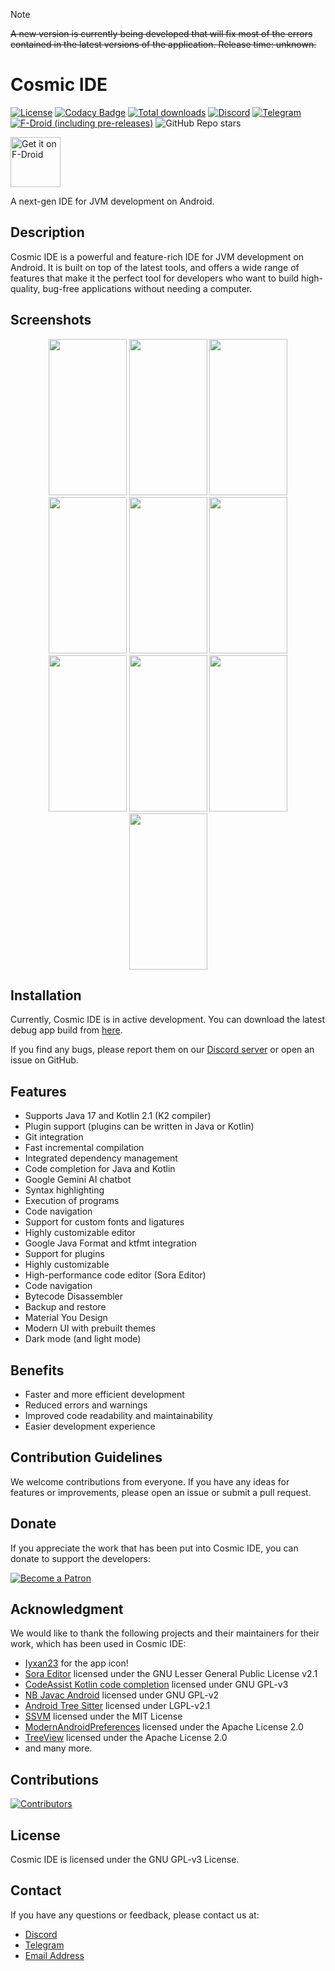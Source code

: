 > [!NOTE]
> ~~A new version is currently being developed that will fix most of the errors contained in the latest versions of the application.
> Release time: unknown.~~

# Cosmic IDE

[![License](https://img.shields.io/github/license/Cosmic-Ide/Cosmic-Ide)](https://github.com/Cosmic-Ide/Cosmic-Ide/blob/main/LICENSE)
[![Codacy Badge](https://app.codacy.com/project/badge/Grade/94a4082a551c496cae031bcdb6f2040d)](https://codacy.com/gh/Cosmic-Ide/Cosmic-Ide/dashboard)
[![Total downloads](https://img.shields.io/github/downloads/Cosmic-Ide/Cosmic-Ide/total)](https://github.com/Cosmic-Ide/Cosmic-Ide/releases)
[![Discord](https://img.shields.io/discord/867985135931383809)](https://discord.gg/8Gu6YCq2eS)
[![Telegram](https://img.shields.io/badge/Telegram-join-blue)](https://t.me/cosmicide)
[![F-Droid (including pre-releases)](https://img.shields.io/f-droid/v/org.cosmicide)](https://f-droid.org/packages/org.cosmicide)
![GitHub Repo stars](https://img.shields.io/github/stars/Cosmic-IDE/Cosmic-IDE)

[<img src="https://fdroid.gitlab.io/artwork/badge/get-it-on.png"
alt="Get it on F-Droid"
height="80">](https://f-droid.org/packages/org.cosmicide)

A next-gen IDE for JVM development on Android.

## Description

Cosmic IDE is a powerful and feature-rich IDE for JVM development on Android. It is built on top of the latest tools, and offers a wide range of features that make it the perfect tool for developers who want to build high-quality, bug-free applications without needing a computer.

## Screenshots

<p align="center">

<img width="125" height="250" src="https://raw.githubusercontent.com/Cosmic-Ide/Cosmic-Ide/main/fastlane/metadata/android/en-US/images/phoneScreenshots/1.png">
<img width="125" height="250" src="https://raw.githubusercontent.com/Cosmic-Ide/Cosmic-Ide/main/fastlane/metadata/android/en-US/images/phoneScreenshots/2.png">
<img width="125" height="250" src="https://raw.githubusercontent.com/Cosmic-Ide/Cosmic-Ide/main/fastlane/metadata/android/en-US/images/phoneScreenshots/3.png">
<img width="125" height="250" src="https://raw.githubusercontent.com/Cosmic-Ide/Cosmic-Ide/main/fastlane/metadata/android/en-US/images/phoneScreenshots/4.png">
<img width="125" height="250" src="https://raw.githubusercontent.com/Cosmic-Ide/Cosmic-Ide/main/fastlane/metadata/android/en-US/images/phoneScreenshots/5.png">
<img width="125" height="250" src="https://raw.githubusercontent.com/Cosmic-Ide/Cosmic-Ide/main/fastlane/metadata/android/en-US/images/phoneScreenshots/6.png">
<img width="125" height="250" src="https://raw.githubusercontent.com/Cosmic-Ide/Cosmic-Ide/main/fastlane/metadata/android/en-US/images/phoneScreenshots/7.png">
<img width="125" height="250" src="https://raw.githubusercontent.com/Cosmic-Ide/Cosmic-Ide/main/fastlane/metadata/android/en-US/images/phoneScreenshots/8.png">
<img width="125" height="250" src="https://raw.githubusercontent.com/Cosmic-Ide/Cosmic-Ide/main/fastlane/metadata/android/en-US/images/phoneScreenshots/9.png">
<img width="125" height="250" src="https://raw.githubusercontent.com/Cosmic-Ide/Cosmic-Ide/main/fastlane/metadata/android/en-US/images/phoneScreenshots/10.png">

</p>


## Installation

Currently, Cosmic IDE is in active development. You can download the latest debug app build
from [here](https://nightly.link/Cosmic-Ide/Cosmic-IDE/workflows/android/main/app-universal.zip).

If you find any bugs, please report them on our [Discord server](https://discord.gg/8Gu6YCq2eS) or open an issue on GitHub.

## Features

- Supports Java 17 and Kotlin 2.1 (K2 compiler)
- Plugin support (plugins can be written in Java or Kotlin)
- Git integration
- Fast incremental compilation
- Integrated dependency management
- Code completion for Java and Kotlin
- Google Gemini AI chatbot
- Syntax highlighting
- Execution of programs
- Code navigation
- Support for custom fonts and ligatures
- Highly customizable editor
- Google Java Format and ktfmt integration
- Support for plugins
- Highly customizable
- High-performance code editor (Sora Editor)
- Code navigation
- Bytecode Disassembler
- Backup and restore
- Material You Design
- Modern UI with prebuilt themes
- Dark mode (and light mode)

## Benefits

- Faster and more efficient development
- Reduced errors and warnings
- Improved code readability and maintainability
- Easier development experience

## Contribution Guidelines

We welcome contributions from everyone. If you have any ideas for features or improvements, please open an issue or submit a pull request.

## Donate

If you appreciate the work that has been put into Cosmic IDE, you can donate to support the developers:

[![Become a Patron](https://c5.patreon.com/external/logo/become_a_patron_button.png)](https://patreon.com/cosmicide)

## Acknowledgment

We would like to thank the following projects and their maintainers for their work, which has been used in Cosmic IDE:

- [Iyxan23](https://github.com/Iyxan23) for the app icon!
- [Sora Editor](https://github.com/Rosemoe/sora-editor) licensed under the GNU Lesser General Public License v2.1
- [CodeAssist Kotlin code completion](https://github.com/tyron12233/CodeAssist/tree/main/kotlin-completion) licensed under GNU GPL-v3
- [NB Javac Android](https://github.com/AndroidIDEOfficial/nb-javac-android) licensed under GNU GPL-v2
- [Android Tree Sitter](https://github.com/AndroidIDEOfficial/android-tree-sitter) licensed under LGPL-v2.1
- [SSVM](https://github.com/xxDark/SSVM) licensed under the MIT License
- [ModernAndroidPreferences](https://github.com/Maxr1998/ModernAndroidPreferences) licensed under the Apache License 2.0
- [TreeView](https://github.com/lzhiyong/TreeView) licensed under the Apache License 2.0
- and many more.

## Contributions

[![Contributors](https://contrib.rocks/image?repo=Cosmic-Ide/Cosmic-IDE)](https://github.com/Cosmic-Ide/Cosmic-IDE/graphs/contributors)

## License

Cosmic IDE is licensed under the GNU GPL-v3 License.

## Contact

If you have any questions or feedback, please contact us at:

- [Discord](https://discord.gg/8Gu6YCq2eS)
- [Telegram](https://t.me/cosmicide)
- [Email Address](mailto:purwarpranav80@gmail.com)
